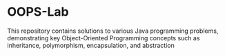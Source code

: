 # OOPS-Lab
This repository contains solutions to various Java programming problems, demonstrating key Object-Oriented Programming concepts such as inheritance, polymorphism, encapsulation, and abstraction
